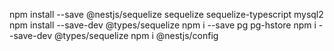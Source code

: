 npm install --save @nestjs/sequelize sequelize sequelize-typescript mysql2
 npm install --save-dev @types/sequelize
 npm i --save pg pg-hstore
 npm i --save-dev @types/sequelize
  npm i @nestjs/config